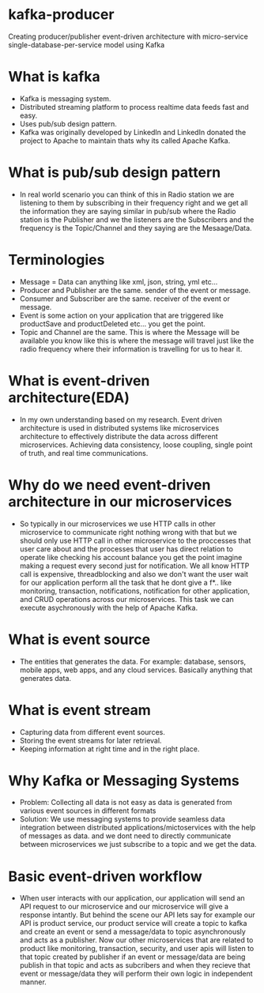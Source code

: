 # kafka-producer
Creating producer/publisher event-driven architecture with micro-service single-database-per-service model using Kafka

# What is kafka
 - Kafka is messaging system.
 - Distributed streaming platform to process realtime data feeds fast and easy.
 - Uses pub/sub design pattern.
 - Kafka was originally developed by LinkedIn and LinkedIn donated the project to Apache to maintain thats why its called Apache Kafka.
   
# What is pub/sub design pattern
 - In real world scenario you can think of this in Radio station we are listening to them by subscribing in their frequency right and we get all the information they are saying similar in pub/sub where the Radio station is the Publisher and we the listeners are the Subscribers and the frequency is the Topic/Channel and they saying are the Mesaage/Data.

# Terminologies
 - Message = Data can anything like xml, json, string, yml etc...
 - Producer and Publisher are the same. sender of the event or message.
 - Consumer and Subscriber are the same. receiver of the event or message.
 - Event is some action on your application that are triggered like productSave and productDeleted etc... you get the point.
 - Topic and Channel are the same. This is where the Message will be available you know like this is where the message will travel just like the radio frequency where their information is travelling for us to hear it.

# What is event-driven architecture(EDA)
 - In my own understanding based on my research. Event driven architecture is used in distributed systems like microservices architecture to effectively distribute the data across different microservices. Achieving data consistency, loose coupling, single point of truth, and real time communications.

# Why do we need event-driven architecture in our microservices
 - So typically in our microservices we use HTTP calls in other microservice to communicate right nothing wrong with that but we should only use HTTP call in other microservice to the proccesses that user care about and the processes that user has direct relation to operate like checking his account balance you get the point imagine making a request every second just for notification. We all know HTTP call is expensive, threadblocking and also we don't want the user wait for our application perform all the task that he dont give a f*.. like monitoring, transaction, notifications, notification for other application, and CRUD operations across our microservices. This task we can execute asychronously with the help of Apache Kafka.
   
# What is event source
 - The entities that generates the data. For example: database, sensors, mobile apps, web apps, and any cloud services. Basically anything that generates data.

# What is event stream
 - Capturing data from different event sources.
 - Storing the event streams for later retrieval.
 - Keeping information at right time and in the right place.

# Why Kafka or Messaging Systems
 - Problem: Collecting all data is not easy as data is generated from various event sources in different formats
 - Solution: We use messaging systems to provide seamless data integration between distributed applications/mictoservices with the help of messages as data. and we dont need to directly communicate between microservices we just subscribe to a topic and we get the data.

# Basic event-driven workflow
 - When user interacts with our application, our application will send an API request to our microservice and our microservice will give a response intantly. But behind the scene our API lets say for example our API is product service, our product service will create a topic to kafka and create an event or send a message/data to topic asynchronously and acts as a publisher. Now our other microservices that are related to product like monitoring, transaction, security, and user apis will listen to that topic created by publisher if an event or message/data are being publish in that topic and acts as subcribers and when they recieve that event or message/data they will perform their own logic in independent manner.
